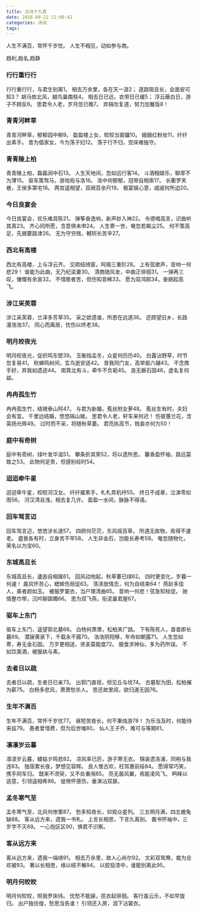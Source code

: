 ```yaml
---
title: 古诗十九首
date: 2018-09-22 21:08:42
categories: 诗词
tags:
---
```


人生不满百，常怀千岁忧。
人生不相见，动如参与商。

趋利,趋名,趋静

### 行行重行行
行行重行行，与君生别离1。
相去万余里，各在天一涯2；
道路阻且长，会面安可知3？
胡马依北风，越鸟巢南枝4。
相去日已远，衣带日已缓5；
浮云蔽白日，游子不顾反6。
思君令人老，岁月忽已晚7。
弃捐勿复道，努力加餐饭8！
### 青青河畔草
青青河畔草，郁郁园中柳9。
盈盈楼上女，皎皎当窗牖10。
娥娥红粉妆11，纤纤出素手。
昔为倡家女，今为荡子妇12。
荡子行不归，空床难独守。
### 青青陵上柏
青青陵上柏，磊磊涧中石13。
人生天地间，忽如远行客14。
斗酒相娱乐，聊厚不为薄15。
驱车策驽马，游戏宛与洛16。
洛中何郁郁，冠带自相索17。
长衢罗夹巷，王侯多第宅18。
两宫遥相望，双阙百余尺19。
极宴娱心意，戚戚何所迫20。
### 今日良宴会
今日良宴会，欢乐难具陈21。
弹筝奋逸响，新声妙入神22。
令德唱高言，识曲听其真23。
齐心同所愿，含意俱未申24。
人生寄一世，奄忽若飙尘25。
何不策高足，先据要路津26。
无为守穷贱，轗轲长苦辛27。
### 西北有高楼
西北有高楼，上与浮云齐。
交疏结绮窗，阿阁三重阶28。
上有弦歌声，音响一何悲29！
谁能为此曲，无乃杞梁妻30。
清商随风发，中曲正徘徊31。
一弹再三叹，慷慨有余哀32。
不惜歌者苦，但伤知音稀33。
愿为双鸿鹄34，奋翅起高飞。
### 涉江采芙蓉
涉江采芙蓉，兰泽多芳草35。
采之欲遗谁，所思在远道36。
还顾望旧乡，长路漫浩浩37。
同心而离居，忧伤以终老38。
### 明月皎夜光
明月皎夜光，促织鸣东壁39。
玉衡指孟冬，众星何历历40。
白露沾野草，时节忽复易41。
秋蝉鸣树间，玄鸟逝安适42。
昔我同门友，高举振六翮43。
不念携手好，弃我如遗迹44。
南箕北有斗，牵牛不负轭45。
良无磐石固46，虚名复何益。
### 冉冉孤生竹
冉冉孤生竹，结根泰山阿47。
与君为新婚，菟丝附女萝48。
菟丝生有时，夫妇会有宜。
千里远结婚，悠悠隔山陂。
思君令人老，轩车来何迟！
伤彼蕙兰花，含英扬光辉49。
过时而不采，将随秋草萎。
君亮执高节，贱妾亦何为50！
### 庭中有奇树
庭中有奇树，绿叶发华滋51。
攀条折其荣52，将以遗所思。
馨香盈怀袖，路远莫致之53。
此物何足贵，但感别经时54。
### 迢迢牵牛星
迢迢牵牛星，皎皎河汉女。
纤纤擢素手，札札弄机杼55。
终日不成章，泣涕零如雨56。
河汉清且浅，相去复几许。
盈盈一水间，脉脉不得语。
### 回车驾言迈
回车驾言迈，悠悠涉长道57。
四顾何茫茫，东风摇百草。
所遇无故物，焉得不速老。
盛衰各有时，立身苦不早58。
人生非金石，岂能长寿考59。
奄忽随物化，荣名以为宝60。
### 东城高且长
东城高且长，逶迤自相属61。
回风动地起，秋草萋已绿62。
四时更变化，岁暮一何速！
晨风怀苦心，蟋蟀伤局促63。
荡涤放情志，何为自结束64！
燕赵多佳人，美者颜如玉。
被服罗裳衣，当户理清曲65。
音响一何悲！弦急知柱促。
驰情整巾带，沉吟聊踯躅66。
思为双飞燕，衔泥巢君屋67。
### 驱车上东门
驱车上东门，遥望郭北墓68。
白杨何萧萧，松柏夹广路。
下有陈死人，杳杳即长暮69。
潜寐黄泉下，千载永不寤70。
浩浩阴阳移，年命如朝露71。
人生忽如寄，寿无金石固。
万岁更相送，贤圣莫能度72。
服食求神仙，多为药所误。
不如饮美酒，被服纨与素。
### 去者日以疏
去者日以疏，生者日已亲73。
出郭门直视，但见丘与坟74。
古墓犁为田，松柏摧为薪75。
白杨多悲风，萧萧愁杀人。
思还故里闾，欲归道无因76。
### 生年不满百
生年不满百，常怀千岁忧77。
昼短苦夜长，何不秉烛游78！
为乐当及时，何能待来兹79。
愚者爱惜费，但为后世嗤80。
仙人王子乔，难可与等期81。
### 凛凛岁云暮
凛凛岁云暮，蝼蛄夕鸣悲82。
凉风率已厉，游子寒无衣。
锦衾遗洛浦，同袍与我违83。
独宿累长夜，梦想见容辉。
良人惟古欢，枉驾惠前绥84。
愿得常巧笑，携手同车归。
既来不须臾，又不处重闱85。
亮无晨风翼，焉能凌风飞。
眄睐以适意，引领遥相希86。
徙倚怀感伤，垂涕沾双扉。
### 孟冬寒气至
孟冬寒气至，北风何惨栗87。
愁多知夜长，仰观众星列。
三五明月满，四五蟾兔缺88。
客从远方来，遗我一书札。
上言长相思，下言久离别。
置书怀袖中，三岁字不灭89。
一心抱区区90，惧君不识察。
### 客从远方来
客从远方来，遗我一端绮91。
相去万余里，故人心尚尔92。
文彩双鸳鸯，裁为合欢被93。
著以长相思，缘以结不解94。
以胶投漆中，谁能别离此95。
### 明月何皎皎
明月何皎皎，照我罗床纬。
忧愁不能寐，揽衣起徘徊。
客行虽云乐，不如早旋归。
出户独彷徨，愁思当告谁！
引领还入房，泪下沾裳衣。
